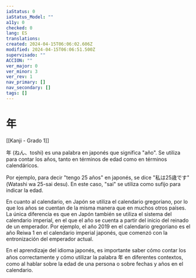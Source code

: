 ```yaml
---
iaStatus: 0
iaStatus_Model: ""
a11y: 0
checked: 0
lang: ES
translations: 
created: 2024-04-15T06:06:02.606Z
modified: 2024-04-15T06:06:51.500Z
supervisado: ""
ACCION: ""
ver_major: 0
ver_minor: 3
ver_rev: 1
nav_primary: []
nav_secondary: []
tags: []
---
```

# 年

[[Kanji - Grado 1]]

年 (ねん、toshi) es una palabra en japonés que significa "año". Se utiliza para contar los años, tanto en términos de edad como en términos calendáricos.

Por ejemplo, para decir "tengo 25 años" en japonés, se dice "私は25歳です" (Watashi wa 25-sai desu). En este caso, "sai" se utiliza como sufijo para indicar la edad.

En cuanto al calendario, en Japón se utiliza el calendario gregoriano, por lo que los años se cuentan de la misma manera que en muchos otros países. La única diferencia es que en Japón también se utiliza el sistema del calendario imperial, en el que el año se cuenta a partir del inicio del reinado de un emperador. Por ejemplo, el año 2019 en el calendario gregoriano es el año Reiwa 1 en el calendario imperial japonés, que comenzó con la entronización del emperador actual.

En el aprendizaje del idioma japonés, es importante saber cómo contar los años correctamente y cómo utilizar la palabra 年 en diferentes contextos, como al hablar sobre la edad de una persona o sobre fechas y años en el calendario.
